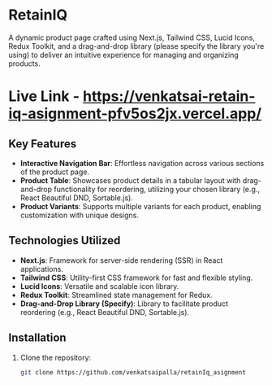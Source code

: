 # RetainIQ

A dynamic product page crafted using Next.js, Tailwind CSS, Lucid Icons, Redux Toolkit, and a drag-and-drop library (please specify the library you're using) to deliver an intuitive experience for managing and organizing products.

# Live Link - https://venkatsai-retain-iq-asignment-pfv5os2jx.vercel.app/

## Key Features

- **Interactive Navigation Bar**: Effortless navigation across various sections of the product page.
- **Product Table**: Showcases product details in a tabular layout with drag-and-drop functionality for reordering, utilizing your chosen library (e.g., React Beautiful DND, Sortable.js).
- **Product Variants**: Supports multiple variants for each product, enabling customization with unique designs.

## Technologies Utilized

- **Next.js**: Framework for server-side rendering (SSR) in React applications.
- **Tailwind CSS**: Utility-first CSS framework for fast and flexible styling.
- **Lucid Icons**: Versatile and scalable icon library.
- **Redux Toolkit**: Streamlined state management for Redux.
- **Drag-and-Drop Library (Specify)**: Library to facilitate product reordering (e.g., React Beautiful DND, Sortable.js).

## Installation

1. Clone the repository:
   ```bash
   git clone https://github.com/venkatsaipalla/retainIq_asignment
